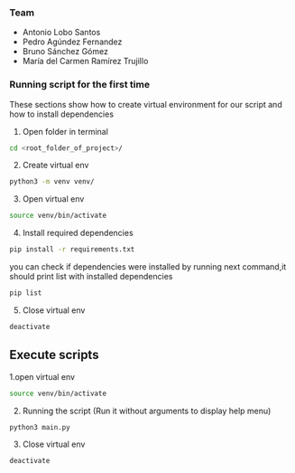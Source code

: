 ### Team

- Antonio Lobo Santos
- Pedro Agúndez Fernandez
- Bruno Sánchez Gómez
- María del Carmen Ramírez Trujillo


### Running script for the first time
These sections show how to create virtual environment for
our script and how to install dependencies
1. Open folder in terminal
```bash
cd <root_folder_of_project>/
```
2. Create virtual env
```bash
python3 -m venv venv/
```
3. Open virtual env
```bash
source venv/bin/activate
```
4. Install required dependencies
```bash
pip install -r requirements.txt
```
you can check if dependencies were installed by running next
command,it should print list with installed dependencies
```bash
pip list
```
5. Close virtual env
```bash
deactivate
```
## Execute scripts
1.open virtual env
```bash
source venv/bin/activate
```
2. Running the script (Run it without arguments to display help menu)
 ```bash
 python3 main.py
 ```

3. Close virtual env
```bash
deactivate
```
